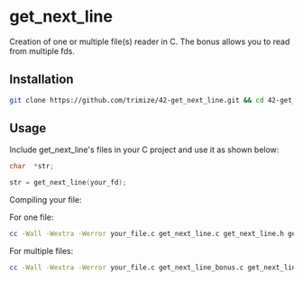 # get_next_line


Creation of one or multiple file(s) reader in C. The bonus allows you to read from multiple fds.


## Installation


```bash
git clone https://github.com/trimize/42-get_next_line.git && cd 42-get_next_line
```

## Usage

Include get_next_line's files in your C project and use it as shown below:

```c
char  *str;

str = get_next_line(your_fd);
```


Compiling your file:


For one file:

```bash
cc -Wall -Wextra -Werror your_file.c get_next_line.c get_next_line.h get_next_line_utils.c
```
For multiple files:

```bash
cc -Wall -Wextra -Werror your_file.c get_next_line_bonus.c get_next_line_bonus.h get_next_line_utils_bonus.c
```
